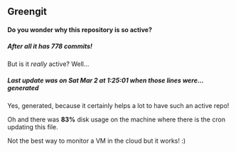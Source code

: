 ## Greengit

#### Do you wonder why this repository is so active?

##### After all it has 778 commits!

But is it *really* active? Well...

##### Last update was on Sat Mar 2 at 1:25:01 when those lines were... generated

Yes, generated, because it certainly helps a lot to have such an active repo!

Oh and there was **83%** disk usage on the machine
where there is the cron updating this file.

Not the best way to monitor a VM in the cloud but it works! :)
